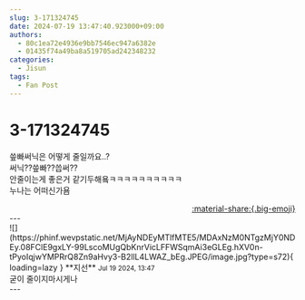 ```yaml
---
slug: 3-171324745
date: 2024-07-19 13:47:40.923000+09:00
authors:
  - 80c1ea72e4936e9bb7546ec947a6382e
  - 01435f74a49ba8a519705ad242348232
categories:
  - Jisun
tags:
  - Fan Post
---
```


# 3-171324745

<div class="post-container" markdown="1">
<div class="content-container md-sidebar__scrollwrap" markdown="1">

씊빠써닉은 어떻게 줄일까요..?<br>써닉??씊빠??씁써??<br>안줄이는게 좋은거 같기두해욬ㅋㅋㅋㅋㅋㅋㅋㅋㅋㅋ<br>누나는 어떠신가욤

</div>
</div>

<div style="text-align: right;" markdown="1">
<a href="https://weverse.io/fromis9/fanpost/3-171324745" style="text-align: right;">:material-share:{.big-emoji}</a>
</div>
---

<div class="comments-container md-sidebar__scrollwrap" markdown="1">
<div class="comment" markdown="1">
<div class='id-container' markdown="1">
![](https://phinf.wevpstatic.net/MjAyNDEyMTlfMTE5/MDAxNzM0NTgzMjY0NDEy.08FClE9gxLY-99LscoMUgQbKnrVicLFFWSqmAi3eGLEg.hXV0n-tPyoIqjwYMPRrQ8Zn9aHvy3-B2llL4LWAZ_bEg.JPEG/image.jpg?type=s72){ loading=lazy }
**<span class="artist">지선</span>** <small>Jul 19 2024, 13:47</small><br>
</div>
<div class='comment-body' markdown="1">
굳이 줄이지마시게나
</div>
</div>
</div>
---
